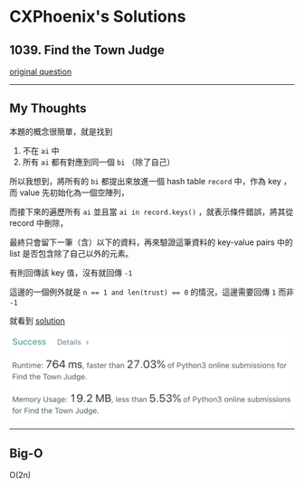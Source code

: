 CXPhoenix's Solutions
===

## 1039. Find the Town Judge

[original question](https://leetcode.com/problems/find-the-town-judge)

---

## My Thoughts

本題的概念很簡單，就是找到

1. 不在 `ai` 中
2. 所有 `ai` 都有對應到同一個  `bi` （除了自己）

所以我想到，將所有的 `bi` 都提出來放進一個 hash table `record` 中，作為 key ，而 value 先初始化為一個空陣列，

而接下來的遍歷所有 `ai` 並且當 `ai in record.keys()` ，就表示條件錯誤，將其從 record 中刪除，

最終只會留下一筆（含）以下的資料，再來驗證這筆資料的 key-value pairs 中的 list 是否包含除了自己以外的元素。

有則回傳該 key 值，沒有就回傳 `-1`

這邊的一個例外就是 `n == 1 and len(trust) == 0` 的情況，這邊需要回傳 `1` 而非 `-1`

就看到 [solution](./solution.py)

<img src="./solution.png">

--- 

## Big-O

O(2n)